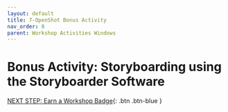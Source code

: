 ```yaml
---
layout: default
title: 7-OpenShot Bonus Activity
nav_order: 8
parent: Workshop Activities Windows
---
```

# Bonus Activity: Storyboarding using the Storyboarder Software

[NEXT STEP: Earn a Workshop Badge](informal-credentials.html){: .btn .btn-blue }
